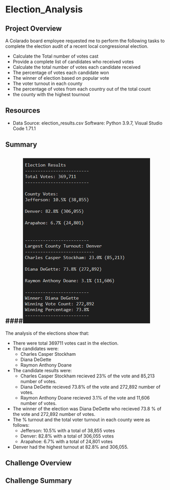 # **Election_Analysis**

## Project Overview
A Colarado board employee requested me to perform the following tasks to complete the election audit of a recent local congressional election. 

- Calculate the Total number of votes cast
- Provide a complete list of candidates who received votes
- Calculate the total number of votes each candidate received
- The percentage of votes each candidate won
- The winner of election based on popular vote
- The voter turnout in each county
- The percentage of votes from each country out of the total count
- the county with the highest tournout
## Resources 
- Data Source: election_results.csv
Software: Python 3.9.7, Visual Studio Code 1.71.1

## Summary

####![Analysis Results Snapshot](https://github.com/Manishthapa2022/Election_Analysis/blob/main/Resources/Pypoll_Challenge_VisualStudio_Output.png)
----
The analysis of the elections show that:
- There were total 369711 votes cast in the election.
- The candidates were:
  - Charles Casper Stockham
  - Diana DeGette
  - Raymon Anthony Doane
- The candidate results were:
  - Charles Casper Stockham recieved 23% of the vote and 85,213 number of votes.
  - Diana DeGette recieved 73.8% of the vote and 272,892  number of votes.
  - Raymon Anthony Doane recieved 3.1% of the vote and 11,606 number of votes.
- The winner of the election was Diana DeGette who recieved 73.8 % of the vote and 272,892 number of votes. 
- The % turnout and the total voter turnout in each county were as follows:
  - Jefferson: 10.5% with a total of 38,855 votes
  - Denver: 82.8% with a total of 306,055 votes
  - Arapahoe: 6.7% with a total of 24,801 votes
- Denver had the highest turnout at 82.8% and 306,055. 




## Challenge Overview

## Challenge Summary

